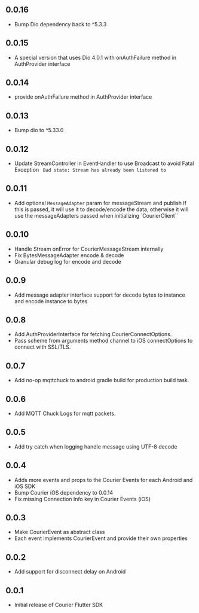 ## 0.0.16
* Bump Dio dependency back to ^5.3.3

## 0.0.15
* A special version that uses Dio 4.0.1 with onAuthFailure method in AuthProvider interface

## 0.0.14
* provide onAuthFailure method in AuthProvider interface

## 0.0.13
* Bump dio to ^5.33.0

## 0.0.12
* Update StreamController in EventHandler to use Broadcast to avoid Fatal Exception ` Bad state: Stream has already been listened to`

## 0.0.11
* Add optional `MessageAdapter` param for messageStream and publish If this is passed, it will use it to decode/encode the data, otherwise it will use the messageAdapters passed when initializing `CourierClient``

## 0.0.10
* Handle Stream onError for CourierMessageStream internally
* Fix BytesMessageAdapter encode & decode
* Granular debug log for encode and decode

## 0.0.9
* Add message adapter interface support for decode bytes to instance and encode instance to bytes

## 0.0.8
* Add AuthProviderInterface for fetching CourierConnectOptions.
* Pass scheme from arguments method channel to iOS connectOptions to connect with SSL/TLS.

## 0.0.7
* Add no-op mqttchuck to android gradle build for production build task.

## 0.0.6
* Add MQTT Chuck Logs for mqtt packets.

## 0.0.5
* Add try catch when logging handle message using UTF-8 decode 

## 0.0.4
* Adds more events and props to the Courier Events for each Android and iOS SDK
* Bump Courier iOS dependency to 0.0.14
* Fix missing Connection Info key in Courier Events (iOS)

## 0.0.3
* Make CourierEvent as abstract class
* Each event implements CourierEvent and provide their own properties

## 0.0.2
* Add support for disconnect delay on Android

## 0.0.1
* Initial release of Courier Flutter SDK
